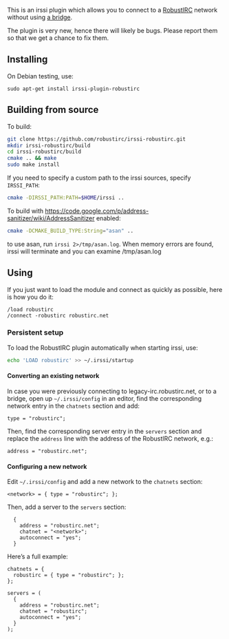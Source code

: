 This is an irssi plugin which allows you to connect to a
[RobustIRC](http://robustirc.net/) network without using [a
bridge](https://github.com/robustirc/bridge).

The plugin is very new, hence there will likely be bugs. Please report them so
that we get a chance to fix them.

## Installing

On Debian testing, use:

```
sudo apt-get install irssi-plugin-robustirc
```

## Building from source

To build:
```bash
git clone https://github.com/robustirc/irssi-robustirc.git
mkdir irssi-robustirc/build
cd irssi-robustirc/build
cmake .. && make
sudo make install
```

If you need to specify a custom path to the irssi sources, specify `IRSSI_PATH`:
```bash
cmake -DIRSSI_PATH:PATH=$HOME/irssi ..
```

To build with https://code.google.com/p/address-sanitizer/wiki/AddressSanitizer enabled:
```bash
cmake -DCMAKE_BUILD_TYPE:String="asan" ..
```
to use asan, run `irssi 2>/tmp/asan.log`. When memory errors are found, irssi will terminate and you can examine /tmp/asan.log

## Using

If you just want to load the module and connect as quickly as possible, here is how you do it:
```
/load robustirc
/connect -robustirc robustirc.net
```

### Persistent setup

To load the RobustIRC plugin automatically when starting irssi, use:

```bash
echo 'LOAD robustirc' >> ~/.irssi/startup
```

#### Converting an existing network

In case you were previously connecting to legacy-irc.robustirc.net, or to a bridge, open up `~/.irssi/config` in an editor, find the corresponding network entry in the `chatnets` section and add:

```
type = "robustirc";
```

Then, find the corresponding server entry in the `servers` section and replace the `address` line with the address of the RobustIRC network, e.g.:

```
address = "robustirc.net";
```

#### Configuring a new network

Edit `~/.irssi/config` and add a new network to the `chatnets` section:

```
<network> = { type = "robustirc"; };
```

Then, add a server to the `servers` section:

```
  {
    address = "robustirc.net";
    chatnet = "<network>";
    autoconnect = "yes";
  }
```

Here’s a full example:

```
chatnets = {
  robustirc = { type = "robustirc"; };
};

servers = (
  {
    address = "robustirc.net";
    chatnet = "robustirc";
    autoconnect = "yes";
  }
);
```
